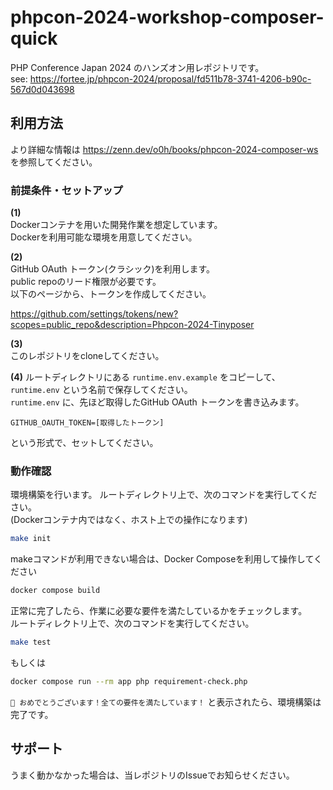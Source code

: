 # phpcon-2024-workshop-composer-quick

PHP Conference Japan 2024 のハンズオン用レポジトリです。  
see: https://fortee.jp/phpcon-2024/proposal/fd511b78-3741-4206-b90c-567d0d043698

## 利用方法

より詳細な情報は https://zenn.dev/o0h/books/phpcon-2024-composer-ws を参照してください。

### 前提条件・セットアップ
**(1)**  
Dockerコンテナを用いた開発作業を想定しています。  
Dockerを利用可能な環境を用意してください。  

**(2)**      
GitHub OAuth トークン(クラシック)を利用します。  
public repoのリード権限が必要です。  
以下のページから、トークンを作成してください。

https://github.com/settings/tokens/new?scopes=public_repo&description=Phpcon-2024-Tinyposer

**(3)**  
このレポジトリをcloneしてください。

**(4)**
ルートディレクトリにある `runtime.env.example` をコピーして、 `runtime.env` という名前で保存してください。  
`runtime.env` に、先ほど取得したGitHub OAuth トークンを書き込みます。  
```
GITHUB_OAUTH_TOKEN=[取得したトークン]
```
という形式で、セットしてください。

### 動作確認

環境構築を行います。
ルートディレクトリ上で、次のコマンドを実行してください。  
(Dockerコンテナ内ではなく、ホスト上での操作になります)

```sh
make init
```

makeコマンドが利用できない場合は、Docker Composeを利用して操作してください

```sh
docker compose build
```

正常に完了したら、作業に必要な要件を満たしているかをチェックします。  
ルートディレクトリ上で、次のコマンドを実行してください。

```sh
make test
```

もしくは

```sh
docker compose run --rm app php requirement-check.php
```

`💯 おめでとうございます！全ての要件を満たしています！` と表示されたら、環境構築は完了です。

## サポート

うまく動かなかった場合は、当レポジトリのIssueでお知らせください。
